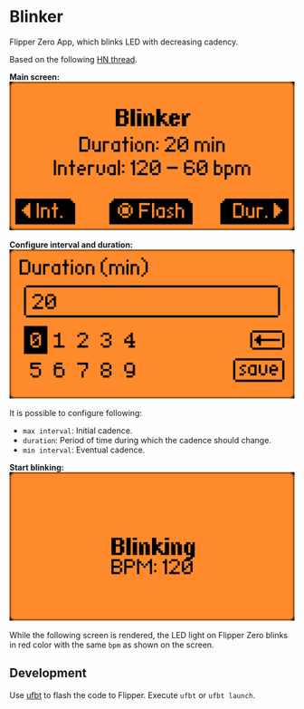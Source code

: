 # Blinker

Flipper Zero App, which blinks LED with decreasing cadency.

Based on the following [HN thread](https://news.ycombinator.com/item?id=38274782).

**Main screen:**
![Blinker menu](pictures/blinker_menu.png)

**Configure interval and duration:**
![Blinker number menu](pictures/blinker_number_menu.png)

It is possible to configure following:
* `max interval`: Initial cadence.
* `duration`: Period of time during which the cadence should change.
* `min interval`: Eventual cadence.

**Start blinking:**
![Start blinking](pictures/blinker_blinking.png)

While the following screen is rendered, the LED light on Flipper Zero blinks in red color with the same `bpm` as shown on the screen.

## Development
Use [ufbt](https://github.com/flipperdevices/flipperzero-ufbt) to flash the code to Flipper. Execute `ufbt` or `ufbt launch`.